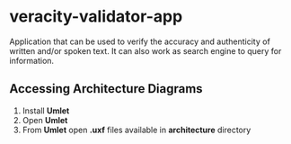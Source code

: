 # veracity-validator-app
Application that can be used to verify the accuracy and authenticity of written and/or spoken text. It can also work as search engine to query for information.

## Accessing Architecture Diagrams ##
1. Install **Umlet**
2. Open **Umlet**
3. From **Umlet** open **.uxf** files available in **architecture** directory
